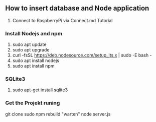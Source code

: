 ## How to insert database and Node application
1. Connect to RaspberryPi via Connect.md Tutorial

### Install Nodejs and npm
1. sudo apt update 
2. sudo apt upgrade 
3. curl -fsSL https://deb.nodesource.com/setup_lts.x | sudo -E bash -
4. sudo apt install nodejs
5. sudo apt install npm


### SQLite3
1.  sudo apt-get install sqlite3


### Get the Projekt runing
git clone <url>
sudo npm rebuild
"warten"
node server.js